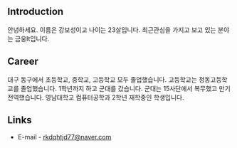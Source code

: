 ## Introduction
안녕하세요.
이름은 강보성이고 나이는 23살입니다. 
최근관심을 가지고 보고 있는 분야는 금웅It입니다.


## Career
대구 동구에서 초등학교, 중학교, 고등학교 모두 졸업했습니다.
고등학교는 정동고등학교를 졸업했습니다.
1학년까지 하고 군대를 갔습니다. 
군대는 15사단에서 복무했고 만기전역했습니다.
영남대학교 컴퓨터공학과 2학년 재학중인 학생입니다.


## Links
- E-mail - rkdqhtjd77@naver.com

